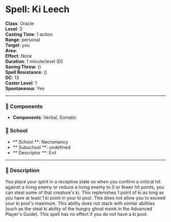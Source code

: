 
# Spell: Ki Leech
**Class**: Oracle  
**Level**: 3  
**Casting Time**: 1 action  
**Range**: personal  
**Target**: you  
**Area**:   
**Effect**: _None_  
**Duration**: 1 minute/level (D)  
**Saving Throw**:  ()  
**Spell Resistance**:  ()  
**DC**: 13  
**Caster Level**: 1  
**Spontaneous**: Yes

---

### 🔮 Components
- **Components**: Verbal, Somatic

### 🏫 School
- ** School **: Necromancy
- ** Subschool **: undefined
- ** Descriptor **: Evil
---

### 📜 Description
You place your spirit in a receptive state so when you confirm a critical hit against a living enemy or reduce a living enemy to 0 or fewer hit points, you can steal some of that creature's ki. This replenishes 1 point of ki as long as you have at least 1 ki point in your ki pool. This does not allow you to exceed your ki pool's maximum. This ability does not stack with similar abilities (such as the steal ki ability of the hungry ghost monk in the Advanced Player's Guide). This spell has no effect if you do not have a ki pool.
